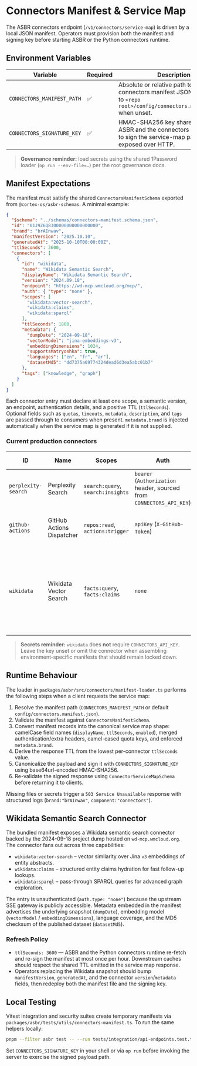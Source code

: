 # Connectors Manifest & Service Map

The ASBR connectors endpoint (`/v1/connectors/service-map`) is driven by a local JSON manifest. Operators must provision both the manifest and signing key before starting ASBR or the Python connectors runtime.

## Environment Variables

| Variable | Required | Description |
| --- | --- | --- |
| `CONNECTORS_MANIFEST_PATH` | ✅ | Absolute or relative path to the connectors manifest JSON file. Defaults to `<repo root>/config/connectors.manifest.json` when unset. |
| `CONNECTORS_SIGNATURE_KEY` | ✅ | HMAC-SHA256 key shared between ASBR and the connectors server. Used to sign the service-map payload exposed over HTTP. |

> **Governance reminder:** load secrets using the shared 1Password loader (`op run --env-file=…`) per the root governance docs.

## Manifest Expectations

The manifest must satisfy the shared `ConnectorsManifestSchema` exported from `@cortex-os/asbr-schemas`. A minimal example:

```json
{
  "$schema": "../schemas/connectors-manifest.schema.json",
  "id": "01J9Z6Q8300000000000000000",
  "brand": "brAInwav",
  "manifestVersion": "2025.10.10",
  "generatedAt": "2025-10-10T00:00:00Z",
  "ttlSeconds": 3600,
  "connectors": [
    {
      "id": "wikidata",
      "name": "Wikidata Semantic Search",
      "displayName": "Wikidata Semantic Search",
      "version": "2024.09.18",
      "endpoint": "https://wd-mcp.wmcloud.org/mcp/",
      "auth": { "type": "none" },
      "scopes": [
        "wikidata:vector-search",
        "wikidata:claims",
        "wikidata:sparql"
      ],
      "ttlSeconds": 1800,
      "metadata": {
        "dumpDate": "2024-09-18",
        "vectorModel": "jina-embeddings-v3",
        "embeddingDimensions": 1024,
        "supportsMatryoshka": true,
        "languages": ["en", "fr", "ar"],
        "datasetMd5": "dd7375a69774324dead6d3ea5abc01b7"
      },
      "tags": ["knowledge", "graph"]
    }
  ]
}
```

Each connector entry must declare at least one scope, a semantic version, an endpoint, authentication details, and a positive TTL (`ttlSeconds`). Optional fields such as `quotas`, `timeouts`, `metadata`, `description`, and `tags` are passed through to consumers when present. `metadata.brand` is injected automatically when the service map is generated if it is not supplied.

### Current production connectors

| ID | Name | Scopes | Auth | TTL (seconds) | Notes |
| --- | --- | --- | --- | --- | --- |
| `perplexity-search` | Perplexity Search | `search:query`, `search:insights` | `bearer` (`Authorization` header, sourced from `CONNECTORS_API_KEY`) | 3600 | Aggregated search proxy owned by Integrations. |
| `github-actions` | GitHub Actions Dispatcher | `repos:read`, `actions:trigger` | `apiKey` (`X-GitHub-Token`) | 900 | Disabled until SOC2 control sign-off completes. |
| `wikidata` | Wikidata Vector Search | `facts:query`, `facts:claims` | `none` | 300 | Hosted by Wikimedia; no secrets required. Metadata includes `provider: "Wikidata"` and snapshot date `2024-09-18`. |

> **Secrets reminder:** `wikidata` does **not** require `CONNECTORS_API_KEY`. Leave the key unset or omit the connector when assembling environment-specific manifests that should remain locked down.

## Runtime Behaviour

The loader in `packages/asbr/src/connectors/manifest-loader.ts` performs the following steps when a client requests the service map:

1. Resolve the manifest path (`CONNECTORS_MANIFEST_PATH` or default `config/connectors.manifest.json`).
2. Validate the manifest against `ConnectorsManifestSchema`.
3. Convert manifest records into the canonical service map shape: camelCase field names (`displayName`, `ttlSeconds`, `enabled`), merged authentication/extra headers, camel-cased quota keys, and enforced `metadata.brand`.
4. Derive the response TTL from the lowest per-connector `ttlSeconds` value.
5. Canonicalize the payload and sign it with `CONNECTORS_SIGNATURE_KEY` using base64url-encoded HMAC-SHA256.
6. Re-validate the signed response using `ConnectorServiceMapSchema` before returning it to clients.

Missing files or secrets trigger a `503 Service Unavailable` response with structured logs (`brand:"brAInwav"`, `component:"connectors"`).

## Wikidata Semantic Search Connector

The bundled manifest exposes a Wikidata semantic search connector backed by the 2024-09-18 project dump hosted on `wd-mcp.wmcloud.org`. The connector fans out across three capabilities:

- `wikidata:vector-search` – vector similarity over Jina `v3` embeddings of entity abstracts.
- `wikidata:claims` – structured entity claims hydration for fast follow-up lookups.
- `wikidata:sparql` – pass-through SPARQL queries for advanced graph exploration.

The entry is unauthenticated (`auth.type: "none"`) because the upstream SSE gateway is publicly accessible. Metadata embedded in the manifest advertises the underlying snapshot (`dumpDate`), embedding model (`vectorModel` / `embeddingDimensions`), language coverage, and the MD5 checksum of the published dataset (`datasetMd5`).

### Refresh Policy

- `ttlSeconds: 3600` — ASBR and the Python connectors runtime re-fetch and re-sign the manifest at most once per hour. Downstream caches should respect the shared TTL emitted in the service map response.
- Operators replacing the Wikidata snapshot should bump `manifestVersion`, `generatedAt`, and the connector `version`/`metadata` fields, then redeploy both the manifest file and the signing key.

## Local Testing

Vitest integration and security suites create temporary manifests via `packages/asbr/tests/utils/connectors-manifest.ts`. To run the same helpers locally:

```bash
pnpm --filter asbr test -- --run tests/integration/api-endpoints.test.ts
```

Set `CONNECTORS_SIGNATURE_KEY` in your shell or via `op run` before invoking the server to exercise the signed payload path.
